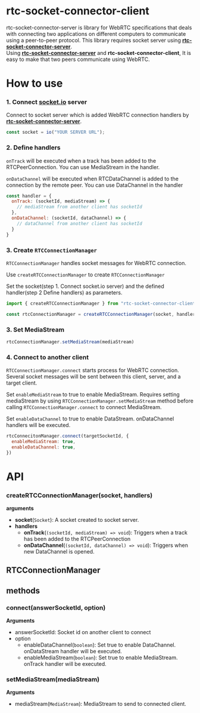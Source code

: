 # rtc-socket-connector-client

rtc-socket-connector-server is library for WebRTC specifications that deals with connecting two applications on different computers to communicate using a peer-to-peer protocol.
This library requires socket server using [**rtc-socket-connector-server**](https://github.com/jungdu/rtc-socket-connector-server).  
Using [**rtc-socket-connector-server**](https://github.com/jungdu/rtc-socket-connector-server) and **rtc-socket-connector-client**, It is easy to make that two peers communicate using WebRTC.

# How to use

### 1. Connect [socket.io](https://socket.io/) server
Connect to socket server which is added WebRTC connection handlers by [**rtc-socket-connector-server**](https://github.com/jungdu/rtc-socket-connector-server). 

```javascript
const socket = io("YOUR SERVER URL");
```

### 2. Define handlers
```onTrack``` will be executed when a track has been added to the RTCPeerConnection. You can use MediaStream in the handler.

```onDataChannel``` will be executed when RTCDataChannel is added to the connection by the remote peer. You can use DataChannel in the handler

```javascript
const handler = {
  onTrack: (socketId, mediaStream) => {
    // mediaStream from another client has socketId
  },
  onDataChannel: (socketId, dataChannel) => {
    // dataChannel from another client has socketId
  }
}

```

### 3. Create ```RTCConnectionManager```
```RTCConnectionManager``` handles socket messages for WebRTC connection.  

Use ```createRTCConnectionManager``` to create ```RTCConnectionManager```

Set the socket(step 1. Connect socket.io server) and the defined handler(step 2 Define handlers) as parameters. 

```javascript
import { createRTCConnectionManager } from "rtc-socket-connector-client";

const rtcConnectionManager = createRTCConnectionManager(socket, handler);
```

### 3. Set MediaStream

```javascript
rtcConnectionManager.setMediaStream(mediaStream)
```

### 4. Connect to another client
```RTCConnectionManager.connect``` starts process for WebRTC connection.
Several socket messages will be sent between this client, server, and a target client.

Set ```enableMediaStream``` to true to enable MediaStream. Requires setting mediaStream by using ```RTCConnectionManager.setMediaStream``` method before calling  ```RTCConnectionManager.connect``` to connect MediaStream.

Set ```enableDataChannel``` to true to enable DataStream. onDataChannel handlers will be executed.

```javascript
rtcConnecitonManager.connect(targetSocketId, {
  enableMediaStream: true,
  enableDataChannel: true,
})
```



# API

### createRTCConnectionManager(socket, handlers)
**arguments**
- **socket**(```Socket```): A socket created to socket server.
- **handlers**
  - **onTrack**(```(socketId, mediaStream) => void```): Triggers when a track has been added to the RTCPeerConnection
  - **onDataChannel**(```(socketId, dataChannel) => void```): Triggers when new DataChannel is opened.

## RTCConnectionManager
## methods
### connect(answerSocketId, option)
**Arguments**
- answerSocketId: Socket id on another client to connect
- option
  - enableDataChannel(```boolean```): Set true to enable DataChannel. onDataStream handler will be executed.
  - enableMediaStream(```boolean```): Set true to enable MediaStream. onTrack handler will be executed.

### setMediaStream(mediaStream)
**Arguments**
- mediaStream(```MediaStream```): MediaStream to send to connected client.
